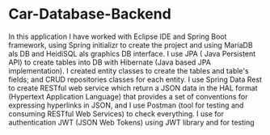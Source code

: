# Car-Database-Backend

In this application I have worked with Eclipse IDE and Spring Boot framework, using Spring initializr to create the project and using MariaDB als DB and HeidiSQL als graphics DB interface. I use JPA ( Java Persistent API) to create tables into DB with Hibernate (Java based JPA implementation). I created entity classes to create the tables and table's fields; and CRUD repositories classes for each entity. I use Spring Data Rest to create RESTful web service which return a JSON data in the HAL format (Hypertext Application Language) that provides a set of conventions for expressing hyperlinks in JSON, and I use Postman (tool for testing and consuming RESTful Web Services) to check everything. I use for authentication JWT (JSON Web Tokens) using JWT library and for testing 
